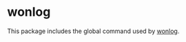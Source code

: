 # wonlog

This package includes the global command used by [wonlog](https://www.github.com/devrama/wonlog).<br>
